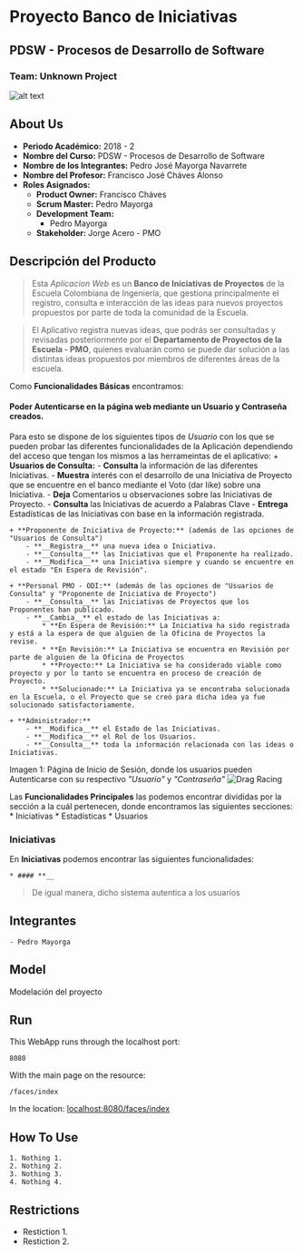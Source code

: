 ﻿# Proyecto Banco de Iniciativas
## PDSW - Procesos de Desarrollo de Software
### Team: Unknown Project
![alt text](https://github.com/PMOProjectPDSW/InitiativeBank-UnknownProject/tree/master/src/main/webapp/resources/img/tools/InitiativeBankLogo.png "Logo")


## About Us
+ **Periodo Académico:** 2018 - 2
+ **Nombre del Curso:** PDSW - Procesos de Desarrollo de Software
+ **Nombre de los Integrantes:** Pedro José Mayorga Navarrete
+ **Nombre del Profesor:** Francisco José Cháves Alonso
+ **Roles Asignados:**
	- **Product Owner:** Francisco Cháves
	- **Scrum Master:** Pedro Mayorga
	- **Development Team:**
		* Pedro Mayorga
	- **Stakeholder:** Jorge Acero - PMO

## Descripción del Producto
> Esta *Aplicacion Web* es un **Banco de Iniciativas de Proyectos** de la Escuela Colombiana de Ingeniería, que gestiona principalmente el registro, consulta e interacción de las ideas para nuevos proyectos propuestos por parte de toda la comunidad de la Escuela.

> El Aplicativo registra nuevas ideas, que podrás ser consultadas y revisadas posteriormente por el **Departamento de Proyectos de la Escuela - PMO**, quienes evaluarán como se puede dar solución a las distintas ideas propuestos por miembros de diferentes áreas de la escuela.

Como **Funcionalidades Básicas** encontramos:

#### Poder **Autenticarse** en la página web mediante un **__Usuario__** y **__Contraseña__** creados.
Para esto se dispone de los siguientes tipos de *Usuario* con los que se pueden probar las diferentes funcionalidades de la Aplicación dependiendo del acceso que tengan los mismos a las herrameintas de el aplicativo:
	+ **Usuarios de Consulta:**
		- **__Consulta__** la información de las diferentes Iniciativas.
		- **__Muestra__** interés con el desarrollo de una Iniciativa de Proyecto que se encuentre en el banco mediante el Voto (dar like) sobre una Iniciativa.
		- **__Deja__** Comentarios u observaciones sobre las Iniciativas de Proyecto. 
		- **__Consulta__** las Iniciativas de acuerdo a Palabras Clave
		- **__Entrega__** Estadísticas de las Iniciativas con base en la información registrada.

	+ **Proponente de Iniciativa de Proyecto:** (además de las opciones de "Usuarios de Consulta")
		- **__Registra__** una nueva idea o Iniciativa.
		- **__Consulta__** las Iniciativas que el Proponente ha realizado.
		- **__Modifica__** una Iniciativa siempre y cuando se encuentre en el estado "En Espera de Revisión".

	+ **Personal PMO - ODI:** (además de las opciones de "Usuarios de Consulta" y "Proponente de Iniciativa de Proyecto")
		- **__Consulta__** las Iniciativas de Proyectos que los Proponentes han publicado.
		- **__Cambia__** el estado de las Iniciativas a:
			* **En Espera de Revisión:** La Iniciativa ha sido registrada y está a la espera de que alguien de la Oficina de Proyectos la revise. 
			* **En Revisión:** La Iniciativa se encuentra en Revisión por parte de alguien de la Oficina de Proyectos
			* **Proyecto:** La Iniciativa se ha considerado viable como proyecto y por lo tanto se encuentra en proceso de creación de Proyecto.
			* **Solucionado:** La Iniciativa ya se encontraba solucionada en la Escuela, o el Proyecto que se creó para dicha idea ya fue solucionado satisfactoriamente.

	+ **Administrador:**
		- **__Modifica__** el Estado de las Iniciativas.
		- **__Modifica__** el Rol de los Usuarios.
		- **__Consulta__** toda la información relacionada con las ideas o Iniciativas.
	
Imagen 1: Página de Inicio de Sesión, donde los usuarios pueden Autenticarse con su respectivo *"Usuario"* y *"Contraseña"*
![Drag Racing](https://github.com/PMOProjectPDSW/InitiativeBank-UnknownProject/tree/master/testImages/Login_Imagen1.png "Login")

Las **Funcionalidades Principales** las podemos encontrar divididas por la sección a la cuál pertenecen, donde encontramos las siguientes secciones:
	* Iniciativas
	* Estadísticas
	* Usuarios

### Iniciativas
En **Iniciativas** podemos encontrar las siguientes funcionalidades:

	* #### **__

> De igual manera, dicho sistema autentica a los usuarios 

## Integrantes
	- Pedro Mayorga

## Model
Modelación del proyecto

## Run
This WebApp runs through the localhost port:
```
8080
```
With the main page on the resource:
```
/faces/index
```
In the location:
[localhost:8080/faces/index](localhost:8080/project/login.xhtml)

## How To Use
	1. Nothing 1.
	2. Nothing 2.
	3. Nothing 3.
	4. Nothing 4.

## Restrictions
* Restiction 1.
* Restiction 2.
